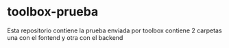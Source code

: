 # toolbox-prueba
Esta repositorio contiene la prueba enviada por toolbox contiene 2 carpetas una con el fontend y otra con el backend
